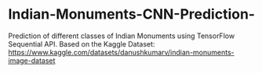 # Indian-Monuments-CNN-Prediction-
Prediction of different classes of Indian Monuments using TensorFlow Sequential API. Based on the Kaggle Dataset: https://www.kaggle.com/datasets/danushkumarv/indian-monuments-image-dataset
